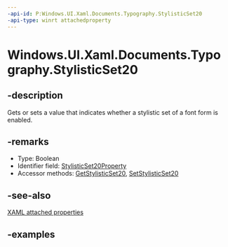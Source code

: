 ```yaml
---
-api-id: P:Windows.UI.Xaml.Documents.Typography.StylisticSet20
-api-type: winrt attachedproperty
---
```


# Windows.UI.Xaml.Documents.Typography.StylisticSet20

<!--
see GetStylisticSet20, and SetStylisticSet20
-->

## -description

Gets or sets a value that indicates whether a stylistic set of a font form is enabled.

## -remarks

<ul><li>Type: Boolean</li><li>Identifier field: <a href="/uwp/api/windows.ui.xaml.documents.typography.stylisticset20property">StylisticSet20Property</a></li><li>Accessor methods: <a href="/uwp/api/windows.ui.xaml.documents.typography.getstylisticset20">GetStylisticSet20</a>, <a href="/uwp/api/windows.ui.xaml.documents.typography.setstylisticset20">SetStylisticSet20</a></li></ul>

## -see-also

[XAML attached properties](/windows/uwp/xaml-platform/attached-properties-overview)

## -examples


